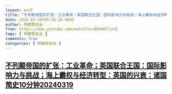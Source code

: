 ```yaml
---
layout: post
title: "不列颠帝国的扩张：工业革命；英国联合王国：国际影响力与挑战；海上霸权与经济转型：英国的兴衰：诸国简史10分钟20240319"
date: 2024-03-19T05:34:20.000Z
author: 明鏡歷史台
from: https://www.youtube.com/watch?v=vB469OTjnnE
tags: [ 明鏡歷史台 ]
comments: True
categories: [ 明鏡歷史台 ]
---
```

<!--1710826460000-->
[不列颠帝国的扩张：工业革命；英国联合王国：国际影响力与挑战；海上霸权与经济转型：英国的兴衰：诸国简史10分钟20240319](https://www.youtube.com/watch?v=vB469OTjnnE)
------

<div>

</div>
